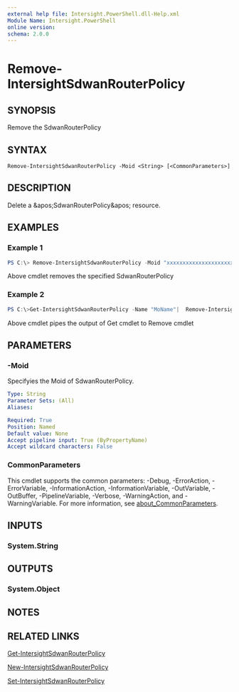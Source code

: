 ```yaml
---
external help file: Intersight.PowerShell.dll-Help.xml
Module Name: Intersight.PowerShell
online version:
schema: 2.0.0
---
```


# Remove-IntersightSdwanRouterPolicy

## SYNOPSIS
Remove the SdwanRouterPolicy

## SYNTAX

```
Remove-IntersightSdwanRouterPolicy -Moid <String> [<CommonParameters>]
```

## DESCRIPTION
Delete a &amp;apos;SdwanRouterPolicy&amp;apos; resource.

## EXAMPLES

### Example 1
```powershell
PS C:\> Remove-IntersightSdwanRouterPolicy -Moid "xxxxxxxxxxxxxxxxxxxxxxxxxxx"
```
Above cmdlet removes the specified SdwanRouterPolicy 

### Example 2
```powershell
PS C:\>Get-IntersightSdwanRouterPolicy -Name "MoName"|  Remove-IntersightSdwanRouterPolicy
```
Above cmdlet pipes the output of Get cmdlet to Remove cmdlet

## PARAMETERS

### -Moid
Specifyies the Moid of SdwanRouterPolicy.

```yaml
Type: String
Parameter Sets: (All)
Aliases:

Required: True
Position: Named
Default value: None
Accept pipeline input: True (ByPropertyName)
Accept wildcard characters: False
```

### CommonParameters
This cmdlet supports the common parameters: -Debug, -ErrorAction, -ErrorVariable, -InformationAction, -InformationVariable, -OutVariable, -OutBuffer, -PipelineVariable, -Verbose, -WarningAction, and -WarningVariable. For more information, see [about_CommonParameters](http://go.microsoft.com/fwlink/?LinkID=113216).

## INPUTS

### System.String

## OUTPUTS

### System.Object
## NOTES

## RELATED LINKS

[Get-IntersightSdwanRouterPolicy](./Get-IntersightSdwanRouterPolicy.md)

[New-IntersightSdwanRouterPolicy](./New-IntersightSdwanRouterPolicy.md)

[Set-IntersightSdwanRouterPolicy](./Set-IntersightSdwanRouterPolicy.md)

